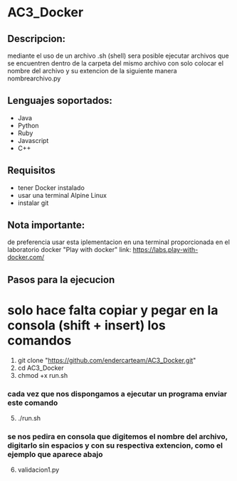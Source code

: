 # AC3_Docker
## Descripcion:
mediante el uso de un archivo .sh (shell) sera posible ejecutar archivos que se encuentren dentro de la carpeta del mismo archivo con solo colocar el nombre del archivo y su extencion de la siguiente manera nombrearchivo.py 
## Lenguajes soportados:
- Java
- Python
- Ruby
- Javascript
- C++
## Requisitos
- tener Docker instalado
- usar una terminal Alpine Linux
- instalar git
## Nota importante:
de preferencia usar esta iplementacion en una terminal proporcionada en el laboratorio docker "Play with docker" link: https://labs.play-with-docker.com/
## Pasos para la ejecucion
# solo hace falta copiar y pegar en la consola (shift + insert) los comandos
1. git clone "https://github.com/endercarteam/AC3_Docker.git"
2. cd AC3_Docker
3. chmod +x run.sh
### cada vez que nos dispongamos a ejecutar un programa enviar este comando   
5. ./run.sh
### se nos pedira en consola que digitemos el nombre del archivo, digitarlo sin espacios y con su respectiva extencion, como el ejemplo que aparece abajo   
6. validacion1.py
